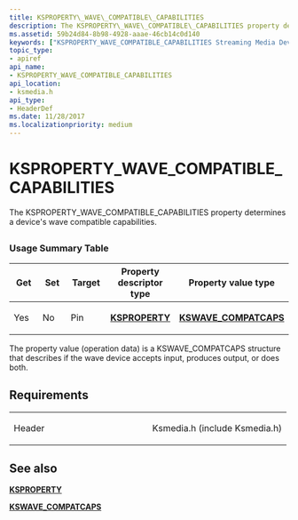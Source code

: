```yaml
---
title: KSPROPERTY\_WAVE\_COMPATIBLE\_CAPABILITIES
description: The KSPROPERTY\_WAVE\_COMPATIBLE\_CAPABILITIES property determines a device's wave compatible capabilities.
ms.assetid: 59b24d84-8b98-4928-aaae-46cb14c0d140
keywords: ["KSPROPERTY_WAVE_COMPATIBLE_CAPABILITIES Streaming Media Devices"]
topic_type:
- apiref
api_name:
- KSPROPERTY_WAVE_COMPATIBLE_CAPABILITIES
api_location:
- ksmedia.h
api_type:
- HeaderDef
ms.date: 11/28/2017
ms.localizationpriority: medium
---
```


# KSPROPERTY\_WAVE\_COMPATIBLE\_CAPABILITIES


The KSPROPERTY\_WAVE\_COMPATIBLE\_CAPABILITIES property determines a device's wave compatible capabilities.

## <span id="ddk_ksproperty_wave_compatible_capabilities_ks"></span><span id="DDK_KSPROPERTY_WAVE_COMPATIBLE_CAPABILITIES_KS"></span>


### Usage Summary Table

<table>
<colgroup>
<col width="20%" />
<col width="20%" />
<col width="20%" />
<col width="20%" />
<col width="20%" />
</colgroup>
<thead>
<tr class="header">
<th>Get</th>
<th>Set</th>
<th>Target</th>
<th>Property descriptor type</th>
<th>Property value type</th>
</tr>
</thead>
<tbody>
<tr class="odd">
<td><p>Yes</p></td>
<td><p>No</p></td>
<td><p>Pin</p></td>
<td><p><a href="https://docs.microsoft.com/windows-hardware/drivers/ddi/ks/ns-ks-ksidentifier" data-raw-source="[&lt;strong&gt;KSPROPERTY&lt;/strong&gt;](https://docs.microsoft.com/windows-hardware/drivers/ddi/ks/ns-ks-ksidentifier)"><strong>KSPROPERTY</strong></a></p></td>
<td><p><a href="https://docs.microsoft.com/windows-hardware/drivers/ddi/ksmedia/ns-ksmedia-kswave_compatcaps" data-raw-source="[&lt;strong&gt;KSWAVE_COMPATCAPS&lt;/strong&gt;](https://docs.microsoft.com/windows-hardware/drivers/ddi/ksmedia/ns-ksmedia-kswave_compatcaps)"><strong>KSWAVE_COMPATCAPS</strong></a></p></td>
</tr>
</tbody>
</table>

 

The property value (operation data) is a KSWAVE\_COMPATCAPS structure that describes if the wave device accepts input, produces output, or does both.

Requirements
------------

<table>
<colgroup>
<col width="50%" />
<col width="50%" />
</colgroup>
<tbody>
<tr class="odd">
<td><p>Header</p></td>
<td>Ksmedia.h (include Ksmedia.h)</td>
</tr>
</tbody>
</table>

## See also


[**KSPROPERTY**](https://docs.microsoft.com/windows-hardware/drivers/ddi/ks/ns-ks-ksidentifier)

[**KSWAVE\_COMPATCAPS**](https://docs.microsoft.com/windows-hardware/drivers/ddi/ksmedia/ns-ksmedia-kswave_compatcaps)

 

 






